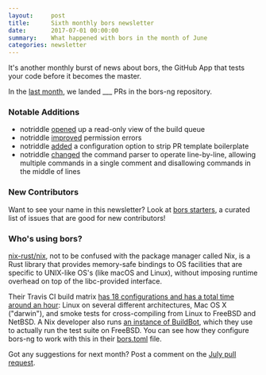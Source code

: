 ```yaml
---
layout:     post
title:      Sixth monthly bors newsletter
date:       2017-07-01 00:00:00
summary:    What happened with bors in the month of June
categories: newsletter
---
```


It's another monthly burst of news about bors,
the GitHub App that tests your code before it becomes the master.

In the [last month](https://github.com/bors-ng/bors-ng/pulls?utf8=%E2%9C%93&q=is%3Apr%20is%3Aclosed%20closed%3A2017-06-01..2017-06-30),
we landed ___ PRs in the bors-ng repository.


### Notable Additions

* notriddle [opened](https://github.com/bors-ng/bors-ng/pull/203) up a read-only view of the build queue
* notriddle [improved](https://github.com/bors-ng/bors-ng/pull/211) permission errors
* notriddle [added](https://github.com/bors-ng/bors-ng/pull/210) a configuration option to strip PR template boilerplate
* notriddle [changed](https://github.com/bors-ng/bors-ng/pull/214) the command parser to operate line-by-line, allowing multiple commands in a single comment and disallowing commands in the middle of lines


### New Contributors

<!-- No new contributors this month. 😐 -->

Want to see your name in this newsletter? Look at [bors starters](https://bors-ng.github.io/starters/), a curated list of issues that are good for new contributors!


### Who's using bors?

[nix-rust/nix], not to be confused with the package manager called Nix, is a Rust library that provides memory-safe bindings to OS facilities that are specific to UNIX-like OS's (like macOS and Linux), without imposing runtime overhead on top of the libc-provided interface.

Their Travis CI build matrix [has 18 configurations and has a total time around an hour][example travis build]: Linux on several different architectures, Mac OS X ("darwin"), and smoke tests for cross-compiling from Linux to FreeBSD and NetBSD. A Nix developer also runs [an instance of BuildBot][example buildbot build], which they use to actually run the test suite on FreeBSD. You can see how they configure bors-ng to work with this in their [bors.toml] file.

[nix-rust/nix]: https://github.com/nix-rust/nix
[example travis build]: https://travis-ci.org/nix-rust/nix/builds/244755650
[example buildbot build]: https://alan.ci/buildbot/#/builders/5/builds/69
[bors.toml]: https://github.com/nix-rust/nix/blob/274b09e/bors.toml

Got any suggestions for next month?
Post a comment on the [July pull request](https://github.com/bors-ng/bors-ng.github.io/pull/TMIB-07).

